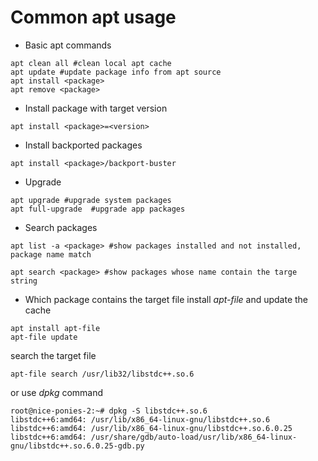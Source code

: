 # Common apt usage
- Basic apt commands
```
apt clean all #clean local apt cache
apt update #update package info from apt source
apt install <package>
apt remove <package>
```

- Install package with target version
```
apt install <package>=<version>
```

- Install backported packages
```
apt install <package>/backport-buster
```

- Upgrade
```
apt upgrade #upgrade system packages
apt full-upgrade  #upgrade app packages
```

- Search packages
```
apt list -a <package> #show packages installed and not installed, package name match

apt search <package> #show packages whose name contain the targe string
```

- Which package contains the target file
install *apt-file* and update the cache
```
apt install apt-file
apt-file update
```
search the target file
```
apt-file search /usr/lib32/libstdc++.so.6
```
or use *dpkg* command
```
root@nice-ponies-2:~# dpkg -S libstdc++.so.6
libstdc++6:amd64: /usr/lib/x86_64-linux-gnu/libstdc++.so.6
libstdc++6:amd64: /usr/lib/x86_64-linux-gnu/libstdc++.so.6.0.25
libstdc++6:amd64: /usr/share/gdb/auto-load/usr/lib/x86_64-linux-gnu/libstdc++.so.6.0.25-gdb.py

```
